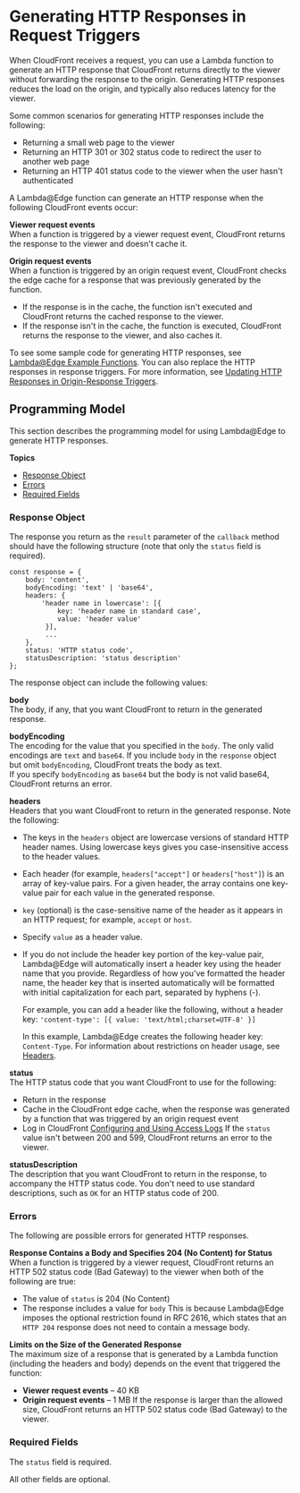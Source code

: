 # Generating HTTP Responses in Request Triggers<a name="lambda-generating-http-responses-in-requests"></a>

When CloudFront receives a request, you can use a Lambda function to generate an HTTP response that CloudFront returns directly to the viewer without forwarding the response to the origin\. Generating HTTP responses reduces the load on the origin, and typically also reduces latency for the viewer\.

Some common scenarios for generating HTTP responses include the following:
+ Returning a small web page to the viewer
+ Returning an HTTP 301 or 302 status code to redirect the user to another web page
+ Returning an HTTP 401 status code to the viewer when the user hasn't authenticated

A Lambda@Edge function can generate an HTTP response when the following CloudFront events occur:

**Viewer request events**  
When a function is triggered by a viewer request event, CloudFront returns the response to the viewer and doesn't cache it\.

**Origin request events**  
When a function is triggered by an origin request event, CloudFront checks the edge cache for a response that was previously generated by the function\.   
+ If the response is in the cache, the function isn't executed and CloudFront returns the cached response to the viewer\.
+ If the response isn't in the cache, the function is executed, CloudFront returns the response to the viewer, and also caches it\.

To see some sample code for generating HTTP responses, see [Lambda@Edge Example Functions](lambda-examples.md)\. You can also replace the HTTP responses in response triggers\. For more information, see [Updating HTTP Responses in Origin\-Response Triggers](lambda-updating-http-responses.md)\.

## Programming Model<a name="lambda-generating-http-responses-programming-model"></a>

This section describes the programming model for using Lambda@Edge to generate HTTP responses\.

**Topics**
+ [Response Object](#lambda-generating-http-responses-object)
+ [Errors](#lambda-generating-http-responses-errors)
+ [Required Fields](#lambda-generating-http-responses-required-fields)

### Response Object<a name="lambda-generating-http-responses-object"></a>

The response you return as the `result` parameter of the `callback` method should have the following structure \(note that only the `status` field is required\)\.

```
const response = {
    body: 'content',
    bodyEncoding: 'text' | 'base64',
    headers: {
        'header name in lowercase': [{
            key: 'header name in standard case',
            value: 'header value'
         }],
         ...
    },
    status: 'HTTP status code',
    statusDescription: 'status description'
};
```

The response object can include the following values:

**body**  
The body, if any, that you want CloudFront to return in the generated response\.

**bodyEncoding**  
The encoding for the value that you specified in the `body`\. The only valid encodings are `text` and `base64`\. If you include `body` in the `response` object but omit `bodyEncoding`, CloudFront treats the body as text\.  
If you specify `bodyEncoding` as `base64` but the body is not valid base64, CloudFront returns an error\.

**headers**  
Headers that you want CloudFront to return in the generated response\. Note the following:  
+ The keys in the `headers` object are lowercase versions of standard HTTP header names\. Using lowercase keys gives you case\-insensitive access to the header values\.
+ Each header \(for example, `headers["accept"]` or `headers["host"]`\) is an array of key\-value pairs\. For a given header, the array contains one key\-value pair for each value in the generated response\.
+ `key` \(optional\) is the case\-sensitive name of the header as it appears in an HTTP request; for example, `accept` or `host`\.
+ Specify `value` as a header value\.
+ If you do not include the header key portion of the key\-value pair, Lambda@Edge will automatically insert a header key using the header name that you provide\. Regardless of how you've formatted the header name, the header key that is inserted automatically will be formatted with initial capitalization for each part, separated by hyphens \(\-\)\.

  For example, you can add a header like the following, without a header key: `'content-type': [{ value: 'text/html;charset=UTF-8' }]`

  In this example, Lambda@Edge creates the following header key: `Content-Type`\.
For information about restrictions on header usage, see [Headers](lambda-requirements-limits.md#lambda-header-restrictions)\. 

**status**  
The HTTP status code that you want CloudFront to use for the following:  
+ Return in the response
+ Cache in the CloudFront edge cache, when the response was generated by a function that was triggered by an origin request event
+ Log in CloudFront [Configuring and Using Access Logs](AccessLogs.md)
If the `status` value isn't between 200 and 599, CloudFront returns an error to the viewer\.

**statusDescription**  
The description that you want CloudFront to return in the response, to accompany the HTTP status code\. You don't need to use standard descriptions, such as `OK` for an HTTP status code of 200\.

### Errors<a name="lambda-generating-http-responses-errors"></a>

The following are possible errors for generated HTTP responses\.

**Response Contains a Body and Specifies 204 \(No Content\) for Status**  
When a function is triggered by a viewer request, CloudFront returns an HTTP 502 status code \(Bad Gateway\) to the viewer when both of the following are true:  
+ The value of `status` is 204 \(No Content\)
+ The response includes a value for `body`
This is because Lambda@Edge imposes the optional restriction found in RFC 2616, which states that an `HTTP 204` response does not need to contain a message body\.

**Limits on the Size of the Generated Response**  
The maximum size of a response that is generated by a Lambda function \(including the headers and body\) depends on the event that triggered the function:  
+ **Viewer request events** – 40 KB
+ **Origin request events** – 1 MB
If the response is larger than the allowed size, CloudFront returns an HTTP 502 status code \(Bad Gateway\) to the viewer\.

### Required Fields<a name="lambda-generating-http-responses-required-fields"></a>

The `status` field is required\. 

All other fields are optional\.